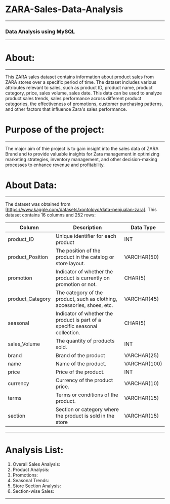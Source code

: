 # ZARA-Sales-Data-Analysis
------------------------------
### Data Analysis using MySQL
----------------------------
# About:
-------------------------
This ZARA sales dataset contains information about product sales from ZARA stores over a specific period of time. The dataset includes various attributes relevant to sales, such as product ID, product name, product category, price, sales volume, sales date. This data can be used to analyze product sales trends, sales performance across different product categories, the effectiveness of promotions, customer purchasing patterns, and other factors that influence Zara's sales performance.


# Purpose of the project:
---------------------------
The major aim of thie project is to gain insight into the sales data of ZARA Brand and to provide valuable insights for Zara management in optimizing marketing strategies, inventory management, and other decision-making processes to enhance revenue and profitability.



# About Data:
------------------
The dataset was obtained from [https://www.kaggle.com/datasets/xontoloyo/data-penjualan-zara]. This dataset contains 16 columns and 252 rows:

| Column              | Description                                                                  | Data Type       |
|---------------------|------------------------------------------------------------------------------|-----------------|
| product_ID          | Unique identifier for each product                                           | INT             |
| product_Position    | The position of the product in the catalog or store layout.                  | VARCHAR(50)     |
| promotion           | Indicator of whether the product is currently on promotion or not.           | CHAR(5)         |
| product_Category    | The category of the product, such as clothing, accessories, shoes, etc.      | VARCHAR(45)     |
| seasonal            |Indicator of whether the product is part of a specific seasonal collection.   | CHAR(5)         |
| sales_Volume        | The quantity of products sold.                                               | INT             |
| brand               | Brand of the product                                                         |  VARCHAR(25)    |
| name                |Name of the product.                                                          | VARCHAR(100)    |
| price               | Price of the product.                                                        | INT             |
| currency            |Currency of the product price.                                                | VARCHAR(10)     |
| terms               |Terms or conditions of the product.                                           | VARCHAR(15)     |
| section             | Section or category where the product is sold in the store                   | VARCHAR(15)     |
------------------------------------------------------------------------------------------------------------------------

# Analysis List:
1. Overall Sales Analysis:
2. Product Analysis:
3. Promotions:
4. Seasonal Trends:
5. Store Section Analysis:
6. Section-wise Sales:

----------------------------------------------------------------------


